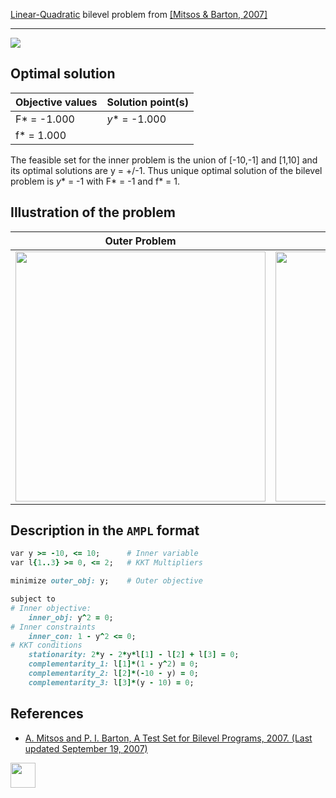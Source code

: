 [Linear-Quadratic](/BASBLib/LP-QP-problems) bilevel problem from [\[Mitsos & Barton, 2007\]][Mitsos & Barton, 2007]

---

![](https://github.com/basblsolver/BASBLib/wiki/images/mb_2007_03_eq.jpg)

## Optimal solution

Objective values   | Solution point(s) |
------------------ | ----------------- |
F* = -1.000        | _y_* = -1.000     |
f* =  1.000        |                   |

The feasible set for the inner problem is the union of [-10,-1] and [1,10] and its optimal solutions are y = +/-1. Thus unique optimal solution of the bilevel problem is _y_* = -1 with F* = -1 and f* = 1.

## Illustration of the problem

Outer Problem    | Inner Problem    |
---------------- | ---------------- |
<img src="https://github.com/basblsolver/BASBLib/wiki/images/mb_2007_03_outer.jpg" width="400"> | <img src="https://github.com/basblsolver/BASBLib/wiki/images/mb_2007_03_inner.jpg" width="400"> |

## Description in the `AMPL` format

```ruby
var y >= -10, <= 10;      # Inner variable
var l{1..3} >= 0, <= 2;   # KKT Multipliers

minimize outer_obj: y;    # Outer objective

subject to
# Inner objective:
    inner_obj: y^2 = 0;
# Inner constraints
    inner_con: 1 - y^2 <= 0;
# KKT conditions
    stationarity: 2*y - 2*y*l[1] - l[2] + l[3] = 0;
    complementarity_1: l[1]*(1 - y^2) = 0;
    complementarity_2: l[2]*(-10 - y) = 0;
    complementarity_3: l[3]*(y - 10) = 0;
```

##  References

 - [A. Mitsos and P. I. Barton, A Test Set for Bilevel Programs, 2007. (Last updated September 19, 2007)](https://www.researchgate.net/publication/228455291_A_test_set_for_bilevel_programs)

[<img src="http://www.interupgrade.com/images/pfeil-backbutton.png" width="40" height="40">](/BASBLib/LP-QP-problems "Back to summary of LP-QP bilevel problems")

[Mitsos & Barton, 2007]: https://www.researchgate.net/publication/228455291_A_test_set_for_bilevel_programs
